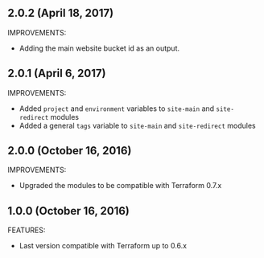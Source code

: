 ## 2.0.2 (April 18, 2017)

IMPROVEMENTS:

 * Adding the main website bucket id as an output.

## 2.0.1 (April 6, 2017)

IMPROVEMENTS:

 * Added `project` and `environment` variables to `site-main` and `site-redirect` modules
 * Added a general `tags` variable to `site-main` and `site-redirect` modules

## 2.0.0 (October 16, 2016)

IMPROVEMENTS:

 * Upgraded the modules to be compatible with Terraform 0.7.x

## 1.0.0 (October 16, 2016)

FEATURES:
 * Last version compatible with Terraform up to 0.6.x
